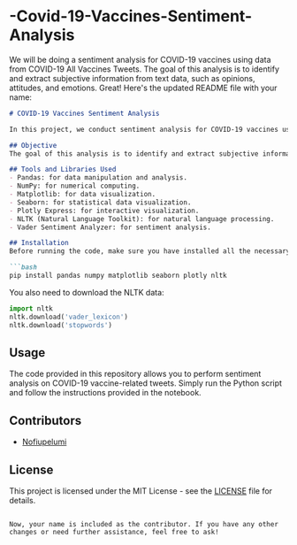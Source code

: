 # -Covid-19-Vaccines-Sentiment-Analysis
 We will be doing a sentiment analysis for COVID-19 vaccines using data from COVID-19 All Vaccines Tweets.   The goal of this analysis is to identify and extract subjective information from text data, such as opinions,  attitudes, and emotions.
Great! Here's the updated README file with your name:

```markdown
# COVID-19 Vaccines Sentiment Analysis

In this project, we conduct sentiment analysis for COVID-19 vaccines using data from COVID-19 All Vaccines Tweets.

## Objective
The goal of this analysis is to identify and extract subjective information from text data, such as opinions, attitudes, and emotions.

## Tools and Libraries Used
- Pandas: for data manipulation and analysis.
- NumPy: for numerical computing.
- Matplotlib: for data visualization.
- Seaborn: for statistical data visualization.
- Plotly Express: for interactive visualization.
- NLTK (Natural Language Toolkit): for natural language processing.
- Vader Sentiment Analyzer: for sentiment analysis.

## Installation
Before running the code, make sure you have installed all the necessary libraries. You can install them using pip:

```bash
pip install pandas numpy matplotlib seaborn plotly nltk
```

You also need to download the NLTK data:

```python
import nltk
nltk.download('vader_lexicon')
nltk.download('stopwords')
```

## Usage
The code provided in this repository allows you to perform sentiment analysis on COVID-19 vaccine-related tweets. Simply run the Python script and follow the instructions provided in the notebook.

## Contributors
- [Nofiupelumi](https://github.com/nofiupelumi)

## License
This project is licensed under the MIT License - see the [LICENSE](LICENSE) file for details.
```

Now, your name is included as the contributor. If you have any other changes or need further assistance, feel free to ask!
